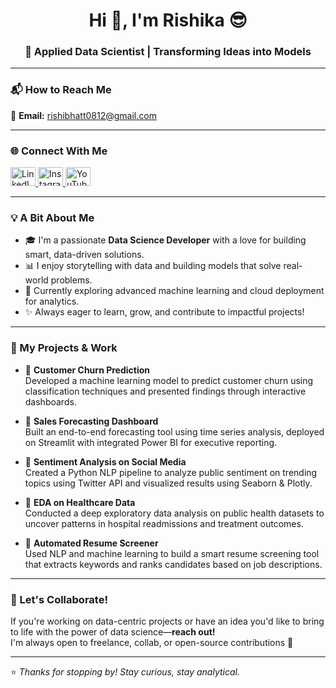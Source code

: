<h1 align="center">Hi 👋, I'm Rishika 😎</h1>
<h3 align="center">🚀 Applied Data Scientist | Transforming Ideas into Models</h3>

---

### 📬 How to Reach Me

📧 **Email:** [rishibhatt0812@gmail.com](mailto:rishibhatt0812@gmail.com)

---

### 🌐 Connect With Me

<p align="left">
  <a href="https://www.linkedin.com/in/rishika-bhatt-b3b12b2ba" target="_blank">
    <img src="https://raw.githubusercontent.com/rahuldkjain/github-profile-readme-generator/master/src/images/icons/Social/linked-in-alt.svg" alt="LinkedIn" height="30" width="40" />
  </a>
  <a href="https://instagram.com/_rishikabhatt_" target="_blank">
    <img src="https://raw.githubusercontent.com/rahuldkjain/github-profile-readme-generator/master/src/images/icons/Social/instagram.svg" alt="Instagram" height="30" width="40" />
  </a>
  <a href="https://www.youtube.com/@rishikabhatt08" target="_blank">
    <img src="https://raw.githubusercontent.com/rahuldkjain/github-profile-readme-generator/master/src/images/icons/Social/youtube.svg" alt="YouTube" height="30" width="40" />
  </a>
</p>

---

### 💡 A Bit About Me

- 🎓 I'm a passionate **Data Science Developer** with a love for building smart, data-driven solutions.
- 📊 I enjoy storytelling with data and building models that solve real-world problems.
- 🌱 Currently exploring advanced machine learning and cloud deployment for analytics.
- ✨ Always eager to learn, grow, and contribute to impactful projects!

---

### 🧠 My Projects & Work

- 📌 **Customer Churn Prediction**  
  Developed a machine learning model to predict customer churn using classification techniques and presented findings through interactive dashboards.

- 📌 **Sales Forecasting Dashboard**  
  Built an end-to-end forecasting tool using time series analysis, deployed on Streamlit with integrated Power BI for executive reporting.

- 📌 **Sentiment Analysis on Social Media**  
  Created a Python NLP pipeline to analyze public sentiment on trending topics using Twitter API and visualized results using Seaborn & Plotly.

- 📌 **EDA on Healthcare Data**  
  Conducted a deep exploratory data analysis on public health datasets to uncover patterns in hospital readmissions and treatment outcomes.

- 📌 **Automated Resume Screener**  
  Used NLP and machine learning to build a smart resume screening tool that extracts keywords and ranks candidates based on job descriptions.

---

### 🌟 Let's Collaborate!

If you're working on data-centric projects or have an idea you'd like to bring to life with the power of data science—**reach out!**  
I'm always open to freelance, collab, or open-source contributions 🤝

---

⭐️ *Thanks for stopping by! Stay curious, stay analytical.*  
